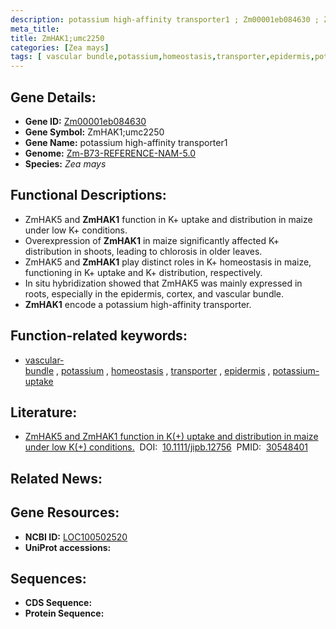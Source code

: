 ```yaml
---
description: potassium high-affinity transporter1 ; Zm00001eb084630 ; Zea mays
meta_title:
title: ZmHAK1;umc2250
categories: [Zea mays]
tags: [ vascular bundle,potassium,homeostasis,transporter,epidermis,potassium uptake ]
---
```


## Gene Details:
- **Gene ID:**	[Zm00001eb084630](https://www.maizegdb.org/gene_center/gene/Zm00001eb084630)
- **Gene Symbol:** ZmHAK1;umc2250
- **Gene Name:** potassium high-affinity transporter1
- **Genome:** [Zm-B73-REFERENCE-NAM-5.0](https://www.maizegdb.org/genome/assembly/Zm-B73-REFERENCE-NAM-5.0)
- **Species:** *Zea mays*

## Functional Descriptions:
   - ZmHAK5 and **ZmHAK1** function in K+ uptake and distribution in maize under low K+ conditions.
   - Overexpression of **ZmHAK1** in maize significantly affected K+ distribution in shoots, leading to chlorosis in older leaves.
   - ZmHAK5 and **ZmHAK1** play distinct roles in K+ homeostasis in maize, functioning in K+ uptake and K+ distribution, respectively. 
   - In situ hybridization showed that ZmHAK5 was mainly expressed in roots, especially in the epidermis, cortex, and vascular bundle.
   - **ZmHAK1** encode a potassium high-affinity transporter.

## Function-related keywords:
- [vascular-bundle](/tags/vascular-bundle/)&nbsp;,&nbsp;[potassium](/tags/potassium/)&nbsp;,&nbsp;[homeostasis](/tags/homeostasis/)&nbsp;,&nbsp;[transporter](/tags/transporter/)&nbsp;,&nbsp;[epidermis](/tags/epidermis/)&nbsp;,&nbsp;[potassium-uptake](/tags/potassium-uptake/)

## Literature:
   - [ZmHAK5 and ZmHAK1 function in K(+) uptake and distribution in maize under low K(+) conditions.]( https://onlinelibrary.wiley.com/doi/10.1111/jipb.12756)&nbsp;&nbsp;DOI:&nbsp;&nbsp;[10.1111/jipb.12756](https://onlinelibrary.wiley.com/doi/10.1111/jipb.12756)&nbsp;&nbsp;PMID:&nbsp;&nbsp;[30548401](https://pubmed.ncbi.nlm.nih.gov/30548401/)

## Related News:

## Gene Resources:
- **NCBI ID:**  [LOC100502520](https://www.ncbi.nlm.nih.gov/gene/?term=LOC100502520)
- **UniProt accessions:** [](https://www.uniprot.org/uniprotkb//entry)



## Sequences:
- **CDS Sequence:**
- **Protein Sequence:**
